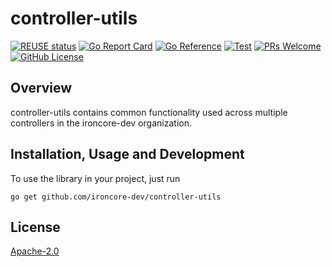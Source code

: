 # controller-utils

[![REUSE status](https://api.reuse.software/badge/github.com/ironcore-dev/controller-utils)](https://api.reuse.software/info/github.com/ironcore-dev/controller-utils)
[![Go Report Card](https://goreportcard.com/badge/github.com/ironcore-dev/controller-utils)](https://goreportcard.com/report/github.com/ironcore-dev/controller-utils)
[![Go Reference](https://pkg.go.dev/badge/github.com/ironcore-dev/controller-utils.svg)](https://pkg.go.dev/github.com/ironcore-dev/controller-utils)
[![Test](https://github.com/ironcore-dev/controller-utils/actions/workflows/test.yml/badge.svg)](https://github.com/ironcore-dev/controller-utils/actions/workflows/test.yml)
[![PRs Welcome](https://img.shields.io/badge/PRs-welcome-brightgreen.svg)](https://makeapullrequest.com)
[![GitHub License](https://img.shields.io/static/v1?label=License&message=Apache-2.0&color=blue)](LICENSE)

## Overview

controller-utils contains common functionality used across multiple controllers in the ironcore-dev organization.

## Installation, Usage and Development

To use the library in your project, just run

```shell
go get github.com/ironcore-dev/controller-utils
```

## License

[Apache-2.0](LICENSE)
